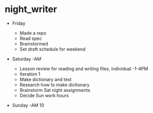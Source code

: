 # night_writer
- Friday
  - Made a repo
  - Read spec
  - Brainstormed
  - Set draft schedule for weekend

- Saturday 
  -AM
    - Lesson review for reading and writing files, individual
  -1-4PM
    - Iteration 1
    - Make dictionary and test
    - Research how to make dictionary
    - Brainstorm Sat night assignments
    - Decide Sun work hours
    
- Sunday 
  -AM 10
  
    
